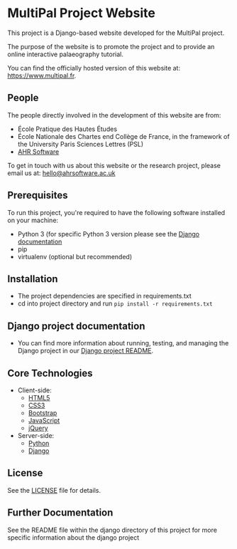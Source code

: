 # MultiPal Project Website

This project is a Django-based website developed for the MultiPal project.

The purpose of the website is to promote the project and to provide an online interactive palaeography tutorial.

You can find the officially hosted version of this website at: <https://www.multipal.fr>.


## People

The people directly involved in the development of this website are from:

- École Pratique des Hautes Études
- École Nationale des Chartes end Collège de France, in the framework of the University Paris Sciences Lettres (PSL)
- [AHR Software](https://ahrsoftware.co.uk)

To get in touch with us about this website or the research project, please email us at: <hello@ahrsoftware.ac.uk>


## Prerequisites

To run this project, you're required to have the following software installed on your machine:

- Python 3 (for specific Python 3 version please see the [Django documentation](https://www.djangoproject.com/)
- pip
- virtualenv (optional but recommended)


## Installation

- The project dependencies are specified in requirements.txt
- cd into project directory and run `pip install -r requirements.txt`


## Django project documentation

- You can find more information about running, testing, and managing the Django project in our [Django project README](django/README.md).


## Core Technologies

- Client-side:
    - [HTML5](https://developer.mozilla.org/en-US/docs/Web/Guide/HTML/HTML5)
    - [CSS3](https://developer.mozilla.org/en-US/docs/Web/CSS)
    - [Bootstrap](https://getbootstrap.com/)
    - [JavaScript](https://developer.mozilla.org/en-US/docs/Web/JavaScript)
    - [jQuery](https://jquery.com/)
- Server-side:
    - [Python](https://www.python.org)
    - [Django](https://www.djangoproject.com/)


## License

See the [LICENSE](LICENSE) file for details.


## Further Documentation

See the README file within the django directory of this project for more specific information about the django project
